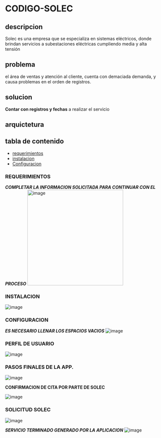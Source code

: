 # CODIGO-SOLEC
## descripcion
Solec es una empresa que se especializa en sistemas eléctricos, donde brindan servicios a subestaciones eléctricas cumpliendo media y alta tensión
## problema
el área de ventas y atención al cliente, cuenta con demaciada demanda, y causa problemas en el orden de registros.
## solucion
**Contar con registros y fechas** a realizar el servicio 
## arquictetura
## tabla de contenido
- [requerimientos](https://github.com/Dulcesanchez231/CODIGO-SOLEC/edit/main/README.md#requerimientos)
- [instalacion](https://github.com/Dulcesanchez231/CODIGO-SOLEC/edit/main/README.md#requerimientos)
- [Configuracion](https://github.com/Dulcesanchez231/CODIGO-SOLEC/edit/main/README.md#requerimientos)
### REQUERIMIENTOS
***COMPLETAR LA INFORMACION SOLICITADA PARA CONTINUAR CON EL PROCESO***
<img width="310" alt="image" src="https://github.com/Dulcesanchez231/CODIGO-SOLEC/assets/157060322/2f9420b0-84ab-4464-8bd0-c96fb6675d0b">

### INSTALACION

![image](https://github.com/Dulcesanchez231/CODIGO-SOLEC/assets/157060322/99d001ad-d6a5-4b47-b6af-c7ba4956aa7d)

### CONFIGURACION 
***ES NECESARIO LLENAR LOS ESPACIOS VACIOS***
![image](https://github.com/Dulcesanchez231/CODIGO-SOLEC/assets/157060322/6dc231d1-ea31-4281-8ecd-66727b422016)

### PERFIL DE USUARIO
![image](https://github.com/Dulcesanchez231/CODIGO-SOLEC/assets/157060322/14a45f6a-909b-40ce-a6e5-58afbd45e85d)
### PASOS FINALES DE LA APP.
![image](https://github.com/Dulcesanchez231/CODIGO-SOLEC/assets/157060322/8c7b6db7-812d-4abd-9907-b7a022accadb)

**CONFIRMACION DE CITA POR PARTE DE SOLEC**

![image](https://github.com/Dulcesanchez231/CODIGO-SOLEC/assets/157060322/53c643a1-592c-400e-b54b-cf1db482fe6d)
### SOLICITUD SOLEC
![image](https://github.com/Dulcesanchez231/CODIGO-SOLEC/assets/157060322/dee0c7c6-d526-4089-92bd-e1373144f10a)

***SERVICIO TERMINADO GENERADO POR LA APLICACION***
![image](https://github.com/Dulcesanchez231/CODIGO-SOLEC/assets/157060322/53b41cda-55d2-4b23-92b9-586b8a0f3a22)



